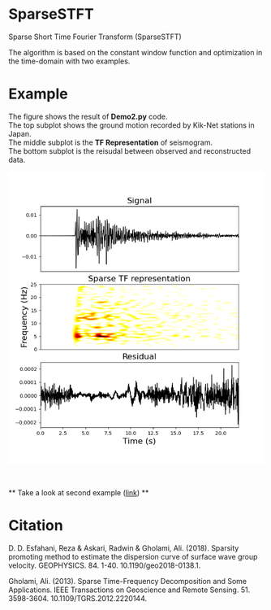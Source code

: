# SparseSTFT
Sparse Short Time Fourier Transform (SparseSTFT)

The algorithm is based on the constant window function and optimization in the time-domain with two examples.

# Example 
The figure shows the result of **Demo2.py** code.<br />
The top subplot shows the ground motion recorded by Kik-Net stations in Japan. <br />
The middle subplot is the **TF Representation** of seismogram.<br />
The bottom subplot is the reisudal between observed and reconstructed data.<br />

![alt text](https://github.com/resfahani/SparseSTFT/blob/master/Figures/Demo2.png)

<br />

** Take a look at second example ([link](https://github.com/resfahani/SparseSTFT/blob/master/Figures/Demo1.png)) **

# Citation

D. D. Esfahani, Reza & Askari, Radwin & Gholami, Ali. (2018). Sparsity promoting method to estimate the dispersion curve of surface wave group velocity. GEOPHYSICS. 84. 1-40. 10.1190/geo2018-0138.1. 

Gholami, Ali. (2013). Sparse Time-Frequency Decomposition and Some Applications. IEEE Transactions on Geoscience and Remote Sensing. 51. 3598-3604. 10.1109/TGRS.2012.2220144. 

